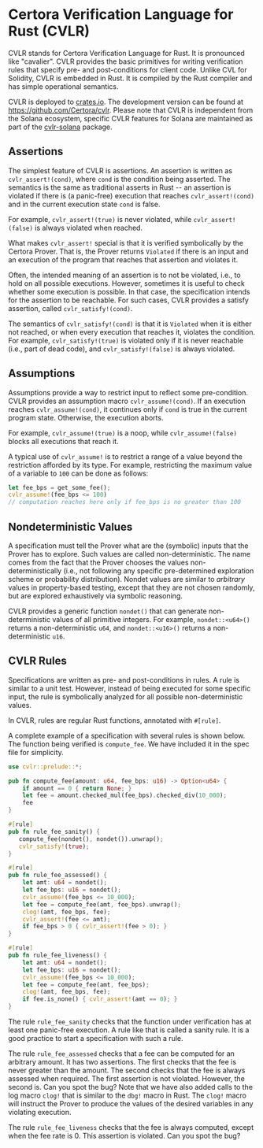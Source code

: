 # Certora Verification Language for Rust (CVLR)

CVLR stands for Certora Verification Language for Rust. It is pronounced like "cavalier". 
CVLR provides the basic primitives for writing verification rules that specify
pre- and post-conditions for client code. Unlike CVL for Solidity, CVLR is
embedded in Rust. It is compiled by the Rust compiler and has simple operational
semantics.

CVLR is deployed to [crates.io](https://crates.io/cvlr). The development version can be found at https://github.com/Certora/cvlr.
Please note that CVLR is independent from the Solana ecosystem, specific CVLR features for 
Solana are maintained as part of the [cvlr-solana](https://crates.io/cvlr-solana) package.

## Assertions

The simplest feature of CVLR is assertions. An assertion is written as
`cvlr_assert!(cond)`, where `cond` is the condition being asserted.
The semantics is the same as traditional asserts in Rust -- an assertion is
violated if there is (a panic-free) execution that reaches `cvlr_assert!(cond)`
and in the current execution state `cond` is false.

For example, `cvlr_assert!(true)` is never violated, while `cvlr_assert!(false)`
is always violated when reached.

What makes `cvlr_assert!` special is that it is verified symbolically by the
Certora Prover. That is, the Prover returns `Violated` if there is an input and
an execution of the program that reaches that assertion and violates it.

Often, the intended meaning of an assertion is to not be violated, i.e., to
hold on all possible executions. However, sometimes it is useful to check
whether some execution is possible. In that case, the specification intends for
the assertion to be reachable. For such cases, CVLR provides a satisfy
assertion, called `cvlr_satisfy!(cond)`. 

The semantics of `cvlr_satisfy!(cond)` is that it is `Violated` when it is
either not reached, or when every execution that reaches it, violates the
condition. For example, `cvlr_satisfy!(true)` is violated only if it is never
reachable (i.e., part of dead code), and `cvlr_satisfy!(false)` is always
violated.

## Assumptions

Assumptions provide a way to restrict input to reflect some pre-condition. CVLR
provides an assumption macro `cvlr_assume!(cond)`. If an execution reaches
`cvlr_assume!(cond)`, it continues only if `cond` is true in the current program
state. Otherwise, the execution aborts.

For example, `cvlr_assume!(true)` is a noop, while `cvlr_assume!(false)` blocks
all executions that reach it.

A typical use of `cvlr_assume!` is to restrict a range of a value beyond the
restriction afforded by its type. For example, restricting the maximum value of
a variable to `100` can be done as follows:
```rust
let fee_bps = get_some_fee();
cvlr_assume!(fee_bps <= 100)
// computation reaches here only if fee_bps is no greater than 100
```

## Nondeterministic Values

A specification must tell the Prover what are the (symbolic) inputs that the
Prover has to explore. Such values are called non-deterministic. The name comes
from the fact that the Prover chooses the values non-deterministically (i.e., not
following any specific pre-determined exploration scheme or probability
distribution). Nondet values are similar to *arbitrary* values in property-based
testing, except that they are not chosen randomly, but are explored
exhaustively via symbolic reasoning.

CVLR provides a generic function `nondet()` that can generate non-deterministic
values of all primitive integers. For example, `nondet::<u64>()` returns a
non-deterministic `u64`, and `nondet::<u16>()` returns a non-deterministic
`u16`.

## CVLR Rules

Specifications are written as pre- and post-conditions in rules. A rule is
similar to a unit test. However, instead of being executed for some specific
input, the rule is symbolically analyzed for all possible
non-deterministic values.

In CVLR, rules are regular Rust functions, annotated with `#[rule]`.

A complete example of a specification with several rules is shown below.
The function being verified is `compute_fee`. We have included it in the spec
file for simplicity.

```rust
use cvlr::prelude::*;

pub fn compute_fee(amount: u64, fee_bps: u16) -> Option<u64> {
    if amount == 0 { return None; }
    let fee = amount.checked_mul(fee_bps).checked_div(10_000);
    fee
}

#[rule]
pub fn rule_fee_sanity() {
   compute_fee(nondet(), nondet()).unwrap();
   cvlr_satisfy!(true); 
}

#[rule]
pub fn rule_fee_assessed() {
    let amt: u64 = nondet();
    let fee_bps: u16 = nondet();
    cvlr_assume!(fee_bps <= 10_000);
    let fee = compute_fee(amt, fee_bps).unwrap();
    clog!(amt, fee_bps, fee);
    cvlr_assert!(fee <= amt);
    if fee_bps > 0 { cvlr_assert!(fee > 0); }
}

#[rule]
pub fn rule_fee_liveness() {
    let amt: u64 = nondet();
    let fee_bps: u16 = nondet();
    cvlr_assume!(fee_bps <= 10_000);
    let fee = compute_fee(amt, fee_bps);
    clog!(amt, fee_bps, fee);
    if fee.is_none() { cvlr_assert!(amt == 0); }
}
```

The rule `rule_fee_sanity` checks that the function under verification has at
least one panic-free execution. A rule like that is called a sanity rule. It is
a good practice to start a specification with such a rule.

The rule `rule_fee_assessed` checks that a fee can be computed for an arbitrary amount.
It has two assertions. The first checks that the fee is never greater than
the amount. The second checks that the fee is always assessed when required.
The first assertion is not violated. However, the second is. Can you spot the bug?
Note that we have also added calls to the log macro `clog!` that is similar to
the `dbg!` macro in Rust. The `clog!` macro will instruct the Prover to produce the
values of the desired variables in any violating execution.

The rule `rule_fee_liveness` checks that the fee is always computed, except when
the fee rate is 0. This assertion is violated. Can you spot the bug?


